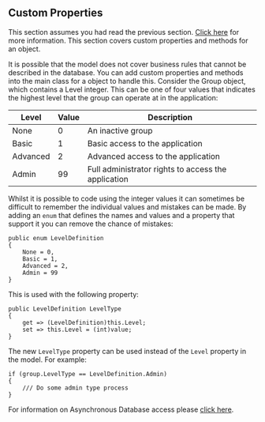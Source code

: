 ## Custom Properties
This section assumes you had read the previous section. [Click here](Relational.md) for more information.
This section covers custom properties and methods for an object.

It is possible that the model does not cover business rules that cannot be described in the database.
You can add custom properties and methods into the main class for a object to handle this.
Consider the Group object, which contains a Level integer. This can be one of four values that indicates the
highest level that the group can operate at in the application:

Level | Value | Description
----- | ----- | -----------
None | 0 | An inactive group
Basic | 1 | Basic access to the application
Advanced | 2 | Advanced access to the application
Admin | 99 | Full administrator rights to access the application

Whilst it is possible to code using the integer values it can sometimes be difficult to remember the individual values
and mistakes can be made. By adding an `enum` that defines the names and values and a property that support it
you can remove the chance of mistakes:
```
public enum LevelDefinition
{
    None = 0,
    Basic = 1,
    Advanced = 2,
    Admin = 99
}
```
This is used with the following property:
```
public LevelDefinition LevelType 
{
    get => (LevelDefinition)this.Level;
    set => this.Level = (int)value;
}
```
The new `LevelType` property can be used instead of the `Level` property in the model. For example:
```
if (group.LevelType == LevelDefinition.Admin) 
{
    /// Do some admin type process
}
```

For information on Asynchronous Database access please [click here](Asynchronous.md).